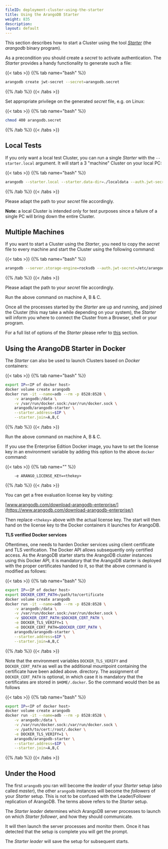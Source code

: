 ```yaml
---
fileID: deployment-cluster-using-the-starter
title: Using the ArangoDB Starter
weight: 835
description: 
layout: default
---
```

This section describes how to start a Cluster using the tool [_Starter_](../../../../programs-tools/arangodb-starter/)
(the _arangodb_ binary program).

As a precondition you should create a _secret_ to activate authentication. The _Starter_ provides a handy
functionality to generate such a file:

{{< tabs >}}
{{% tab name="bash" %}}
```bash
arangodb create jwt-secret --secret=arangodb.secret
```
{{% /tab %}}
{{< /tabs >}}

Set appropriate privilege on the generated _secret_ file, e.g. on Linux:

{{< tabs >}}
{{% tab name="bash" %}}
```bash
chmod 400 arangodb.secret
```
{{% /tab %}}
{{< /tabs >}}

## Local Tests

If you only want a local test Cluster, you can run a single _Starter_ with the 
`--starter.local` argument. It will start a 3 "machine" Cluster on your local PC:

{{< tabs >}}
{{% tab name="bash" %}}
```bash
arangodb --starter.local --starter.data-dir=./localdata --auth.jwt-secret=/etc/arangodb.secret
```
{{% /tab %}}
{{< /tabs >}}

Please adapt the path to your _secret_ file accordingly.

**Note:** a local Cluster is intended only for test purposes since a failure of 
a single PC will bring down the entire Cluster.

## Multiple Machines

If you want to start a Cluster using the _Starter_, you need to copy the _secret_ file to every machine
and start the Cluster using the following command:

{{< tabs >}}
{{% tab name="bash" %}}
```bash
arangodb --server.storage-engine=rocksdb --auth.jwt-secret=/etc/arangodb.secret --starter.data-dir=./data --starter.join A,B,C
```
{{% /tab %}}
{{< /tabs >}}

Please adapt the path to your _secret_ file accordingly.

Run the above command on machine A, B & C.

Once all the processes started by the _Starter_ are up and running, and joined the
Cluster (this may take a while depending on your system), the _Starter_ will inform
you where to connect the Cluster from a Browser, shell or your program.

For a full list of options of the _Starter_ please refer to [this](../../../../programs-tools/arangodb-starter/programs-starter-options)
section.

## Using the ArangoDB Starter in Docker

The _Starter_ can also be used to launch Clusters based on _Docker_ containers:

{{< tabs >}}
{{% tab name="bash" %}}
```bash
export IP=<IP of docker host>
docker volume create arangodb
docker run -it --name=adb --rm -p 8528:8528 \
    -v arangodb:/data \
    -v /var/run/docker.sock:/var/run/docker.sock \
    arangodb/arangodb-starter \
    --starter.address=$IP \
    --starter.join=A,B,C
```
{{% /tab %}}
{{< /tabs >}}

Run the above command on machine A, B & C.

If you use the Enterprise Edition Docker image, you have to set the license key
in an environment variable by adding this option to the above `docker` command:

{{< tabs >}}
{{% tab name="" %}}
```
    -e ARANGO_LICENSE_KEY=<thekey>
```
{{% /tab %}}
{{< /tabs >}}

You can get a free evaluation license key by visiting:

[www.arangodb.com/download-arangodb-enterprise/](https://www.arangodb.com/download-arangodb-enterprise/)

Then replace `<thekey>` above with the actual license key. The start
will then hand on the license key to the Docker containers it launches
for ArangoDB.

**TLS verified Docker services**

Oftentimes, one needs to harden Docker services using client certificate 
and TLS verification. The Docker API allows subsequently only certified access.
As the ArangoDB starter starts the ArangoDB cluster instances using this Docker API, 
it is mandatory that the ArangoDB starter is deployed with the proper certificates
handed to it, so that the above command is modified as follows:

{{< tabs >}}
{{% tab name="bash" %}}
```bash
export IP=<IP of docker host>
export DOCKER_CERT_PATH=/path/to/certificate
docker volume create arangodb
docker run -it --name=adb --rm -p 8528:8528 \
    -v arangodb:/data \
    -v /var/run/docker.sock:/var/run/docker.sock \
    -v $DOCKER_CERT_PATH:$DOCKER_CERT_PATH \
    -e DOCKER_TLS_VERIFY=1 \
    -e DOCKER_CERT_PATH=$DOCKER_CERT_PATH \
    arangodb/arangodb-starter \
    --starter.address=$IP \
    --starter.join=A,B,C
```
{{% /tab %}}
{{< /tabs >}}

Note that the environment variables `DOCKER_TLS_VERIFY` and `DOCKER_CERT_PATH` 
as well as the additional mountpoint containing the certificate have been added above. 
directory. The assignment of `DOCKER_CERT_PATH` is optional, in which case it 
is mandatory that the certificates are stored in `$HOME/.docker`. So
the command would then be as follows

{{< tabs >}}
{{% tab name="bash" %}}
```bash
export IP=<IP of docker host>
docker volume create arangodb
docker run -it --name=adb --rm -p 8528:8528 \
    -v arangodb:/data \
    -v /var/run/docker.sock:/var/run/docker.sock \
    -v /path/to/cert:/root/.docker \
    -e DOCKER_TLS_VERIFY=1 \
    arangodb/arangodb-starter \
    --starter.address=$IP \
    --starter.join=A,B,C
```
{{% /tab %}}
{{< /tabs >}}

## Under the Hood

The first `arangodb` you ran will become the _leader_ of your _Starter_ setup
(also called _master_), the other `arangodb` instances will become the
_followers_ of your _Starter_ setup. This is not to be confused with the
Leader/Follower replication of ArangoDB. The terms above refers to the _Starter_ setup.

The _Starter_ _leader_ determines which ArangoDB server processes to launch on which
_Starter_ _follower_, and how they should communicate.

It will then launch the server processes and monitor them. Once it has detected
that the setup is complete you will get the prompt. 

The _Starter_ _leader_ will save the setup for subsequent starts.

